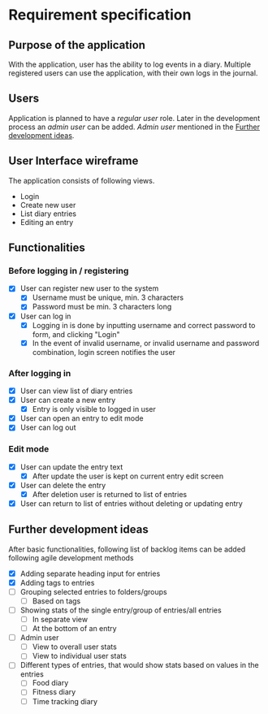 # Requirement specification

## Purpose of the application

With the application, user has the ability to log events in a diary. Multiple registered users can use the application, with their own logs in the journal.

## Users

Application is planned to have a _regular user_ role. Later in the development process an _admin user_ can be added. _Admin user_ mentioned in the [Further development ideas](#further-development-ideas).

## User Interface wireframe

The application consists of following views.

- Login
- Create new user
- List diary entries
- Editing an entry

## Functionalities

### Before logging in / registering

- [x] User can register new user to the system
  - [x] Username must be unique, min. 3 characters
  - [x] Password must be min. 3 characters long

- [x] User can log in
  - [x] Logging in is done by inputting username and correct password to form, and clicking "Login"
  - [x] In the event of invalid username, or invalid username and password combination, login screen notifies the user

### After logging in

- [x] User can view list of diary entries
- [x] User can create a new entry
  - [x] Entry is only visible to logged in user
- [x] User can open an entry to edit mode
- [x] User can log out

### Edit mode

- [x] User can update the entry text
  - [x] After update the user is kept on current entry edit screen
- [x] User can delete the entry
  - [x] After deletion user is returned to list of entries
- [x] User can return to list of entries without deleting or updating entry

## Further development ideas

After basic functionalities, following list of backlog items can be added following agile development methods

- [x] Adding separate heading input for entries
- [x] Adding tags to entries
- [ ] Grouping selected entries to folders/groups
  - [ ] Based on tags
- [ ] Showing stats of the single entry/group of entries/all entries
  - [ ] In separate view
  - [ ] At the bottom of an entry
- [ ] Admin user
  - [ ] View to overall user stats
  - [ ] View to individual user stats
- [ ] Different types of entries, that would show stats based on values in the entries
  - [ ] Food diary
  - [ ] Fitness diary
  - [ ] Time tracking diary
